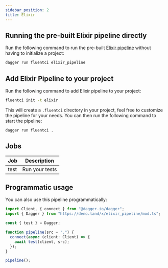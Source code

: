 ```yaml
---
sidebar_position: 2
title: Elixir
---
```


## Running the pre-built Elixir pipeline directly

Run the following command to run the pre-built [Elixir pipeline](https://github.com/fluent-ci-templates/elixir-pipeline) without having to initialize a project:

```bash
dagger run fluentci elixir_pipeline
```

## Add Elixir Pipeline to your project

Run the following command to add Elixir pipeline to your project:

```bash
fluentci init -t elixir
```

This will create a `.fluentci` directory in your project, feel free to customize the pipeline for your needs.
You can then run the following command to start the pipeline:

```bash
dagger run fluentci .
```

## Jobs

| Job   | Description      |
| ----- | ---------------- |
| test  | Run your tests   |

## Programmatic usage

You can also use this pipeline programmatically:

```ts
import Client, { connect } from "@dagger.io/dagger";
import { Dagger } from "https://deno.land/x/elixir_pipeline/mod.ts";

const { test } = Dagger;

function pipeline(src = ".") {
  connect(async (client: Client) => {
    await test(client, src);
  });
}

pipeline();
```
